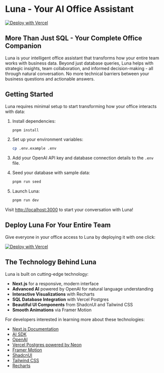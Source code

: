 # Luna - Your AI Office Assistant

[![Deploy with Vercel](https://vercel.com/button)](https://vercel.com/new/clone?repository-url=https%3A%2F%2Fgithub.com%2Fvercel-labs%2Fnatural-language-postgres&env=OPENAI_API_KEY&envDescription=Learn%20more%20about%20how%20to%20get%20the%20API%20Keys%20for%20the%20application&envLink=https%3A%2F%2Fgithub.com%2Fvercel-labs%2Fnatural-language-postgres%2Fblob%2Fmain%2F.env.example&demo-title=Luna%20-%20SQL%20Database%20Assistant&demo-description=Chat%20with%20your%20SQL%20database%20using%20natural%20language%20powered%20by%20Luna.&demo-url=https%3A%2F%2Fluna&stores=%5B%7B%22type%22%3A%22postgres%22%7D%5D)

## More Than Just SQL - Your Complete Office Companion

Luna is your intelligent office assistant that transforms how your entire team works with business data. Beyond just database queries, Luna helps with strategic insights, team collaboration, and informed decision-making - all through natural conversation. No more technical barriers between your business questions and actionable answers.


## Getting Started

Luna requires minimal setup to start transforming how your office interacts with data:

1. Install dependencies:
   ```bash
   pnpm install
   ```

2. Set up your environment variables:
   ```bash
   cp .env.example .env
   ```
   
3. Add your OpenAI API key and database connection details to the `.env` file.

4. Seed your database with sample data:
   ```bash
   pnpm run seed
   ```

5. Launch Luna:
   ```bash
   pnpm run dev
   ```

Visit [http://localhost:3000](http://localhost:3000) to start your conversation with Luna!

## Deploy Luna For Your Entire Team

Give everyone in your office access to Luna by deploying it with one click:

[![Deploy with Vercel](https://vercel.com/button)](https://vercel.com/new/clone?repository-url=https%3A%2F%2Fgithub.com%2Fvercel-labs%2Fnatural-language-postgres&env=OPENAI_API_KEY&envDescription=Learn%20more%20about%20how%20to%20get%20the%20API%20Keys%20for%20the%20application&envLink=https%3A%2F%2Fgithub.com%2Fvercel-labs%2Fnatural-language-postgres%2Fblob%2Fmain%2F.env.example&demo-title=Luna%20-%20SQL%20Database%20Assistant&demo-description=Chat%20with%20your%20SQL%20database%20using%20natural%20language%20powered%20by%20Luna.&demo-url=https%3A%2F%2Fluna&stores=%5B%7B%22type%22%3A%22postgres%22%7D%5D)

## The Technology Behind Luna

Luna is built on cutting-edge technology:

- **Next.js** for a responsive, modern interface
- **Advanced AI** powered by OpenAI for natural language understanding
- **Interactive Visualizations** with Recharts
- **SQL Database Integration** with Vercel Postgres
- **Beautiful UI Components** from ShadcnUI and Tailwind CSS
- **Smooth Animations** via Framer Motion

For developers interested in learning more about these technologies:

- [Next.js Documentation](https://nextjs.org/docs)
- [AI SDK](https://sdk.vercel.ai/docs)
- [OpenAI](https://openai.com/)
- [Vercel Postgres powered by Neon](https://vercel.com/docs/storage/vercel-postgres)
- [Framer Motion](https://www.framer.com/motion/)
- [ShadcnUI](https://ui.shadcn.com/)
- [Tailwind CSS](https://tailwindcss.com/docs)
- [Recharts](https://recharts.org/en-US/)
